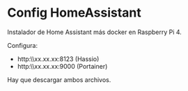 # Config HomeAssistant
Instalador de Home Assistant más docker en Raspberry Pi 4. 

Configura:
- http:\\\xx.xx.xx:8123 (Hassio)
- http:\\\xx.xx.xx:9000 (Portainer)

Hay que descargar ambos archivos.
